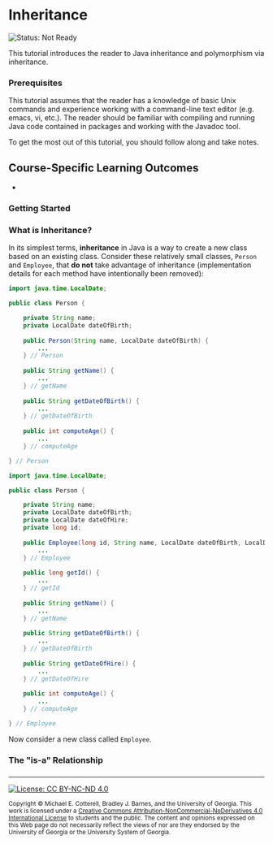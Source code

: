 # Inheritance

![Status: Not Ready](https://img.shields.io/badge/Status-Not%20Ready-red.svg)

This tutorial introduces the reader to Java inheritance and polymorphism via inheritance.

### Prerequisites

This tutorial assumes that the reader has a knowledge of basic Unix commands and experience working 
with a command-line text editor (e.g. emacs, vi, etc.). The reader should be familiar with compiling
and running Java code contained in packages and working with the Javadoc tool. 

To get the most out of this tutorial, you should follow along and take notes.

## Course-Specific Learning Outcomes

* 

### Getting Started

### What is Inheritance?

In its simplest terms, **inheritance** in Java is a way to create a new class based on an 
existing class. Consider these relatively small classes, `Person` and `Employee`, that
**do not** take advantage of inheritance (implementation details for each method have
intentionally been removed):

```java
import java.time.LocalDate;

public class Person {

    private String name;
    private LocalDate dateOfBirth;
    
    public Person(String name, LocalDate dateOfBirth) {
        ...
    } // Person
    
    public String getName() {
        ...
    } // getName
    
    public String getDateOfBirth() {
        ...
    } // getDateOfBirth
    
    public int computeAge() {
        ...
    } // computeAge

} // Person
```

```java
import java.time.LocalDate;

public class Person {

    private String name;
    private LocalDate dateOfBirth;
    private LocalDate dateOfHire;
    private long id;
    
    public Employee(long id, String name, LocalDate dateOfBirth, LocalDate dateOfHire) {
        ...
    } // Employee
    
    public long getId() {
        ...
    } // getId
    
    public String getName() {
        ...
    } // getName
    
    public String getDateOfBirth() {
        ...
    } // getDateOfBirth
    
    public String getDateOfHire() {
        ...
    } // getDateOfHire
    
    public int computeAge() {
        ...
    } // computeAge

} // Employee
```

Now consider a new class called `Employee`.

### The "is-a" Relationship

### 

<hr/>

[![License: CC BY-NC-ND 4.0](https://img.shields.io/badge/License-CC%20BY--NC--ND%204.0-lightgrey.svg)](http://creativecommons.org/licenses/by-nc-nd/4.0/)

<small>
Copyright &copy; Michael E. Cotterell, Bradley J. Barnes, and the University of Georgia.
This work is licensed under a <a rel="license" href="http://creativecommons.org/licenses/by-nc-nd/4.0/">Creative Commons Attribution-NonCommercial-NoDerivatives 4.0 International License</a> to students and the public.
The content and opinions expressed on this Web page do not necessarily reflect the views of nor are they endorsed by the University of Georgia or the University System of Georgia.
</small>
